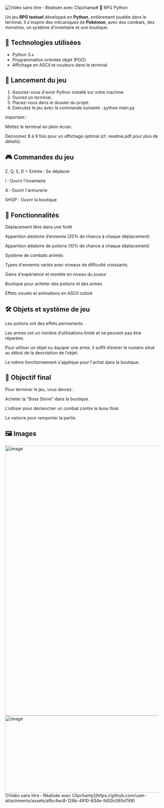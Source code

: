 ![Vidéo sans titre ‐ Réalisée avec Clipchamp](https://github.com/user-attachments/assets/f1284b6e-54f2-4bca-988b-87fd966f009a)# 🐍 RPG Python

Un jeu **RPG textuel** développé en **Python**, entièrement jouable dans le terminal. Il s'inspire des mécaniques de **Pokémon**, avec des combats, des monstres, un système d'inventaire et une boutique.

## 🧱 Technologies utilisées

- Python 3.x
- Programmation orientée objet (POO)
- Affichage en ASCII et couleurs dans le terminal

## 🚀 Lancement du jeu

1. Assurez-vous d'avoir Python installé sur votre machine.
2. Ouvrez un terminal.
3. Placez-vous dans le dossier du projet.
4. Exécutez le jeu avec la commande suivante : python main.py

Important :

  Mettez le terminal en plein écran.

  Dézoomez 8 à 9 fois pour un affichage optimal (cf. readme.pdf pour plus de détails).

  
## 🎮 Commandes du jeu

  Z, Q, S, D + Entrée : Se déplacer

  I : Ouvrir l'inventaire

  A : Ouvrir l'armurerie

  SHOP : Ouvrir la boutique

## 🧩 Fonctionnalités

  Déplacement libre dans une forêt

  Apparition aléatoire d’ennemis (20% de chance à chaque déplacement)

  Apparition aléatoire de potions (10% de chance à chaque déplacement)

  Système de combats animés
  
  Types d'ennemis variés avec niveaux de difficulté croissants

  Gains d'expérience et montée en niveau du joueur

  Boutique pour acheter des potions et des armes
  
  Effets visuels et animations en ASCII coloré

## 🛠 Objets et système de jeu

  Les potions ont des effets permanents.

  Les armes ont un nombre d’utilisations limité et ne peuvent pas être réparées.

   Pour utiliser un objet ou équiper une arme, il suffit d’entrer le numéro situé au début de la description de l’objet.

  Le même fonctionnement s'applique pour l'achat dans la boutique.

## 🎯 Objectif final

Pour terminer le jeu, vous devrez :

  Acheter la "Boss Stone" dans la boutique.

  L’utiliser pour déclencher un combat contre le boss final.

   Le vaincre pour remporter la partie.

## 🖼️ Images

<img width="1245" height="884" alt="image" src="https://github.com/user-attachments/assets/46300e65-656f-49f8-bbfa-b6ecea9ae18d" />
<img width="1566" height="253" alt="image" src="https://github.com/user-attachments/assets/9af5c3bd-23d4-4cc9-8dba-7c70bc766d5d" />
![Vidéo sans titre ‐ Réalisée avec Clipchamp](https://github.com/user-attachments/assets/afbc4ec8-128b-4910-834e-fd00c065d768)


